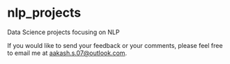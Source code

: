 # nlp_projects
Data Science projects focusing on NLP

If you would like to send your feedback or your comments, please feel free to email me at aakash.s.07@outlook.com.
